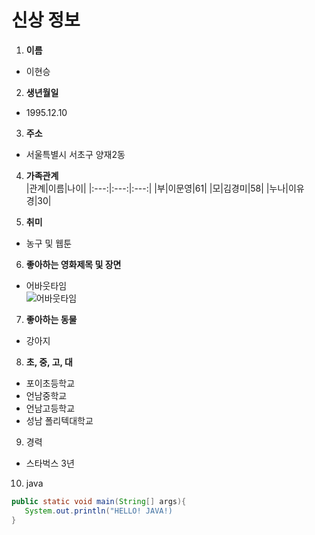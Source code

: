 # 신상 정보
1. __이름__   
 * 이현승

2. __생년월일__   
 * 1995.12.10

3. __주소__   
 * 서울특별시 서초구 양재2동

4. __가족관계__   
   |관계|이름|나이|
   |:---:|:---:|:---:|
   |부|이문영|61|
   |모|김경미|58|
   |누나|이유경|30|

5. __취미__   
 * 농구 및 웹툰

6. __좋아하는 영화제목 및 장면__   
 * 어바웃타임  
   ![어바웃타임](my-hs-project/../a.jpg)

7. __좋아하는 동물__   
 * 강아지

8. __초, 중, 고, 대__   
 * 포이초등학교
 * 언남중학교
 * 언남고등학교
 * 성남 폴리텍대학교

9. 경력
 * 스타벅스 3년   

10. java
~~~java
public static void main(String[] args){
   System.out.println("HELLO! JAVA!)
}
~~~

   